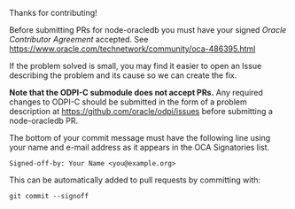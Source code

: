 Thanks for contributing!

Before submitting PRs for node-oracledb you must have your signed *Oracle Contributor Agreement* accepted.  See https://www.oracle.com/technetwork/community/oca-486395.html

If the problem solved is small, you may find it easier to open an Issue describing the problem and its cause so we can create the fix.

**Note that the ODPI-C submodule does not accept PRs.**  Any required changes to ODPI-C should be submitted in the form of a problem description at https://github.com/oracle/odpi/issues before submitting a node-oracledb PR.

The bottom of your commit message must have the following line using your name and e-mail address as it appears in the OCA Signatories list.

```
Signed-off-by: Your Name <you@example.org>
```

This can be automatically added to pull requests by committing with:

```
git commit --signoff
````
